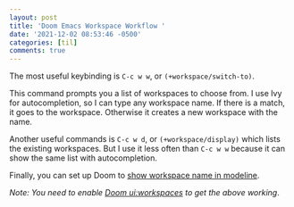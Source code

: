 ```yaml
---
layout: post
title: 'Doom Emacs Workspace Workflow '
date: '2021-12-02 08:53:46 -0500'
categories: [til]
comments: true
---
```

The most useful keybinding is `C-c w w`, or `(+workspace/switch-to)`.

This command prompts you a list of workspaces to choose from. I use Ivy for autocompletion, so I can type any workspace name. If there is a match, it goes to the workspace. Otherwise it creates a new workspace with the name. 

Another useful commands is `C-c w d`, or `(+workspace/display)` which lists the existing workspaces. But I use it less often than `C-c w w` because it can show the same list with autocompletion.

Finally, you can set up Doom to [show workspace name in
modeline](https://github.com/hlissner/doom-emacs/issues/314).

_Note: You need to enable [Doom ui:workspaces](https://github.com/hlissner/doom-emacs/blob/develop/modules/ui/workspaces/README.org) to get the above working_.
